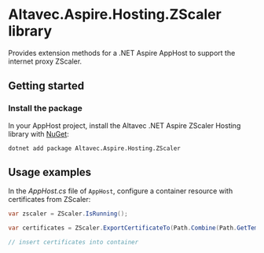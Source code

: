 # Altavec.Aspire.Hosting.ZScaler library

Provides extension methods for a .NET Aspire AppHost to support the internet proxy ZScaler.

## Getting started

### Install the package

In your AppHost project, install the Altavec .NET Aspire ZScaler Hosting library with [NuGet](https://www.nuget.org):

```dotnetcli
dotnet add package Altavec.Aspire.Hosting.ZScaler
```

## Usage examples

In the _AppHost.cs_ file of `AppHost`, configure a container resource with certificates from ZScaler:

```csharp
var zscaler = ZScaler.IsRunning();

var certificates = ZScaler.ExportCertificateTo(Path.Combine(Path.GetTempPath(), "zscaler.{0}.crt"));

// insert certificates into container
```